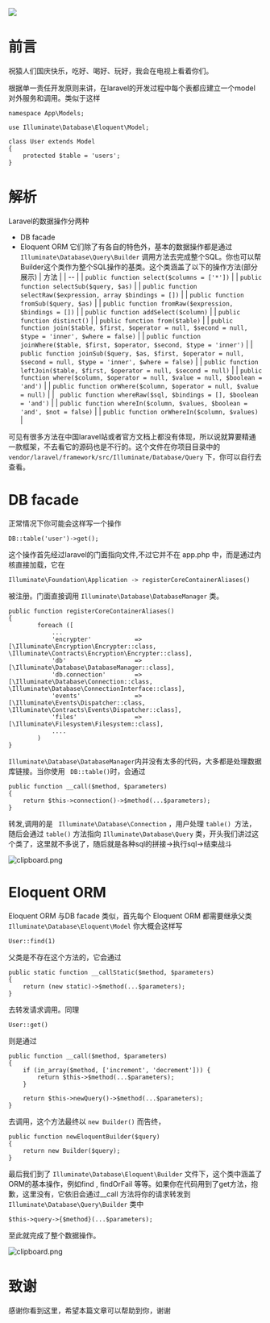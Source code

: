 ![](https://resources.blog.fastrun.cn/wp-content/uploads/2018/09/3276665162-5ba45dfac43fc_articlex.png)



# 前言
祝猿人们国庆快乐，吃好、喝好、玩好，我会在电视上看着你们。

根据单一责任开发原则来讲，在laravel的开发过程中每个表都应建立一个model对外服务和调用。类似于这样
```
namespace App\Models;
	
use Illuminate\Database\Eloquent\Model;
	
class User extends Model
{
	protected $table = 'users';
}
```
# 解析
Laravel的数据操作分两种
- DB facade
- Eloquent ORM
它们除了有各自的特色外，基本的数据操作都是通过 ``` Illuminate\Database\Query\Builder ``` 调用方法去完成整个SQL。你也可以帮Builder这个类作为整个SQL操作的基类。这个类涵盖了以下的操作方法(部分展示)
| 方法 |
| -- |
| ``` public function select($columns = ['*']) ``` | 
| ``` public function selectSub($query, $as) ``` |
| ``` public function selectRaw($expression, array $bindings = []) ``` |
| ``` public function fromSub($query, $as) ``` |
| ``` public function fromRaw($expression, $bindings = []) ``` |
| ``` public function addSelect($column) ``` |
| ``` public function distinct() ``` |
| ``` public function from($table) ``` |
| ``` public function join($table, $first, $operator = null, $second = null, $type = 'inner', $where = false) ``` |
| ``` public function joinWhere($table, $first, $operator, $second, $type = 'inner') ``` |
| ``` public function joinSub($query, $as, $first, $operator = null, $second = null, $type = 'inner', $where = false) ``` |
| ``` public function leftJoin($table, $first, $operator = null, $second = null) ``` |
| ``` public function where($column, $operator = null, $value = null, $boolean = 'and') ``` |
| ``` public function orWhere($column, $operator = null, $value = null) ``` |
| ```  public function whereRaw($sql, $bindings = [], $boolean = 'and') ``` |
| ``` public function whereIn($column, $values, $boolean = 'and', $not = false) ``` |
| ``` public function orWhereIn($column, $values) ``` |

可见有很多方法在中国laravel站或者官方文档上都没有体现，所以说就算要精通一款框架，不去看它的源码也是不行的。这个文件在你项目目录中的 ``` vendor/laravel/framework/src/Illuminate/Database/Query ``` 下，你可以自行去查看。

# DB facade
正常情况下你可能会这样写一个操作
```
DB::table('user')->get();
```
这个操作首先经过laravel的门面指向文件,不过它并不在 app.php 中，而是通过内核直接加载，它在
```
Illuminate\Foundation\Application -> registerCoreContainerAliases()
```
被注册。门面直接调用 ``` Illuminate\Database\DatabaseManager ``` 类。
```
public function registerCoreContainerAliases()
{
        foreach ([
            ...
            'encrypter'            => [\Illuminate\Encryption\Encrypter::class, \Illuminate\Contracts\Encryption\Encrypter::class],
            'db'                   => [\Illuminate\Database\DatabaseManager::class],
            'db.connection'        => [\Illuminate\Database\Connection::class, \Illuminate\Database\ConnectionInterface::class],
            'events'               => [\Illuminate\Events\Dispatcher::class, \Illuminate\Contracts\Events\Dispatcher::class],
            'files'                => [\Illuminate\Filesystem\Filesystem::class],
            ....
        )
}
```
``` Illuminate\Database\DatabaseManager ```内并没有太多的代码，大多都是处理数据库链接。当你使用 ``` DB::table()```时，会通过 
```
public function __call($method, $parameters)
{
    return $this->connection()->$method(...$parameters);
}
```
转发,调用的是 ```  Illuminate\Database\Connection ``` ，用户处理 ```table() ```方法，随后会通过 ``` table() ``` 方法指向 ``` Illuminate\Database\Query ``` 类，开头我们讲过这个类了，这里就不多说了，随后就是各种sql的拼接->执行sql->结束战斗


![clipboard.png](/img/bVbhFh2)

# Eloquent ORM
Eloquent ORM 与DB facade 类似，首先每个 Eloquent ORM 都需要继承父类 ``` Illuminate\Database\Eloquent\Model ``` 
你大概会这样写
```
User::find(1)
```
父类是不存在这个方法的，它会通过
```
public static function __callStatic($method, $parameters)
{
    return (new static)->$method(...$parameters);
}
```
去转发请求调用。同理
```
User::get()
```
则是通过
```
public function __call($method, $parameters)
{
    if (in_array($method, ['increment', 'decrement'])) {
        return $this->$method(...$parameters);
    }
		
    return $this->newQuery()->$method(...$parameters);
}
```
去调用，这个方法最终以 ``` new Builder() ``` 而告终，
```
public function newEloquentBuilder($query)
{
    return new Builder($query);
}
```
最后我们到了 ``` Illuminate\Database\Eloquent\Builder ``` 文件下，这个类中涵盖了ORM的基本操作，例如find , findOrFail 等等。如果你在代码用到了get方法，抱歉，这里没有，它依旧会通过__call 方法将你的请求转发到 ``` Illuminate\Database\Query\Builder ``` 类中
```
$this->query->{$method}(...$parameters);
```

至此就完成了整个数据操作。


![clipboard.png](/img/bVbhFk3)


# 致谢
感谢你看到这里，希望本篇文章可以帮助到你，谢谢